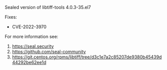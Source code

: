 Sealed version of libtiff-tools 4.0.3-35.el7

Fixes:
- CVE-2022-3970

For more information see:
  1. https://seal.security
  2. https://github.com/seal-community
  3. https://git.centos.org/rpms/libtiff/tree/d3c1e7a2c85207de9380b45439d44292be62ee1d
